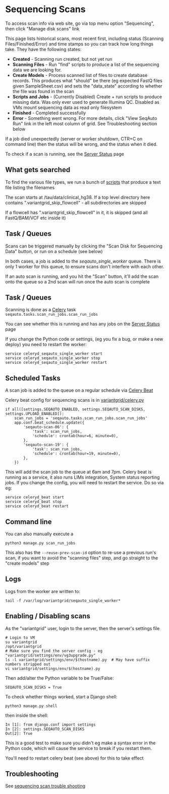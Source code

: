 # Sequencing Scans

To access scan info via web site, go via top menu option "Sequencing", then click "Manage disk scans" link

This page lists historical scans, most recent first, including status (Scanning Files/Finished/Error) and time stamps so you can track how long things take. They have the following states: 

* **Created** - Scanning run created, but not yet run  
* **Scanning Files** - Run "find" scripts to produce a list of the sequencing data we are looking for. 
* **Create Models** - Process scanned list of files to create database records. This produces what "should" be there (eg expected FastQ files given SampleSheet.csv) and sets the "data_state" according to whether the file was found in the scan 
* **Scripts and Jobs** - (Currently Disabled) Create + run scripts to produce missing data. Was only ever used to generate Illumina QC. Disabled as VMs mount sequencing data as read only filesystem   
* **Finished** - Completed successfully
* **Error** - Something went wrong. For more details, click "View SeqAuto Run" link in the left most column of grid. See Troubleshooting section below

If a job died unexpectedly (server or worker shutdown, CTR+C on command line) then the status will be wrong, and the status when it died.

To check if a scan is running, see the [Server Status](../admin/server_status.md) page

## What gets searched

To find the various file types, we run a bunch of [scripts](https://github.com/SACGF/variantgrid/tree/vg3_sapath_prod/seqauto/scripts/tau) that produce a text file listing the filenames

The scan starts at /tau/data/clinical_hg38. If a top level directory here contains ".variantgrid_skip_flowcell" - all subdirectories are skipped

If a flowcell has ".variantgrid_skip_flowcell" in it, it is skipped (and all FastQ/BAM/VCF etc inside it)

## Task / Queues

Scans can be triggered manually by clicking the "Scan Disk for Sequencing Data" button, or run on a schedule (see below)

In both cases, a job is added to the *seqauto_single_worker* queue. There is only 1 worker for this queue, to ensure scans don't interfere with each other.

If an auto scan is running, and you hit the "Scan" button, it'll add the scan onto the queue so a 2nd scan will run once the auto scan is complete

## Task / Queues

Scanning is done as a [Celery](https://docs.celeryq.dev/en/stable/) task ```seqauto.tasks.scan_run_jobs.scan_run_jobs```

You can see whether this is running and has any jobs on the [Server Status](../admin/server_status.md) page

If you change the Python code or settings, (eg you fix a bug, or make a new deploy) you need to restart the worker: 

    service celeryd_seqauto_single_worker start
    service celeryd_seqauto_single_worker stop
    service celeryd_seqauto_single_worker restart

## Scheduled Tasks

A scan job is added to the queue on a regular schedule via [Celery Beat](https://docs.celeryq.dev/en/latest/userguide/periodic-tasks.html)

Celery beat config for sequencing scans is in [variantgrid/celery.py](https://github.com/SACGF/variantgrid/blob/master/variantgrid/celery.py)

    if all([settings.SEQAUTO_ENABLED, settings.SEQAUTO_SCAN_DISKS, settings.UPLOAD_ENABLED]):
        scan_run_jobs = 'seqauto.tasks.scan_run_jobs.scan_run_jobs'
        app.conf.beat_schedule.update({
            'seqauto-scan-06': {
                'task': scan_run_jobs,
                'schedule': crontab(hour=6, minute=0),
            },
            'seqauto-scan-19': {
                'task': scan_run_jobs,
                'schedule': crontab(hour=19, minute=0),
            },
        })

This will add the scan job to the queue at 6am and 7pm. Celery beat is running as a service, it also runs LIMs integration, System status reporting jobs. If you change the config, you will need to restart the service. Do so via eg: 

    service celeryd_beat start
    service celeryd_beat stop
    service celeryd_beat restart

## Command line

You can also manually execute a 

    python3 manage.py scan_run_jobs 

This also has the ```--reuse-prev-scan-id``` option to re-use a previous run's scan, if you want to avoid the "scanning files" step, and go straight to the "create models" step

## Logs

Logs from the worker are written to:

    tail -f /var/log/variantgrid/seqauto_single_worker*

## Enabling / Disabling scans

As the "variantgrid" user, login to the server, then the server's settings file

    # Login to VM
    su variantgrid
    /opt/variantgrid
    # Make sure you find the server config - eg "variantgrid/settings/env/vg3upgrade.py"
    ls -l variantgrid/settings/env/$(hostname).py  # May have suffix numbers stripped out
    vi variantgrid/settings/env/$(hostname).py
    
Then add/alter the Python variable to be True/False:

    SEQAUTO_SCAN_DISKS = True

To check whether things worked, start a Django shell:

    python3 manage.py shell
    
then inside the shell:

    In [1]: from django.conf import settings                                                                                
    In [2]: settings.SEQAUTO_SCAN_DISKS                                                                                     
    Out[2]: True

This is a good test to make sure you didn't eg make a syntax error in the Python code, which will cause the service to break if you restart them.

You'll need to restart celery beat (see above) for this to take effect

## Troubleshooting

See [sequencing scan trouble shooting](sequencing_scan_troubleshooting.md)



